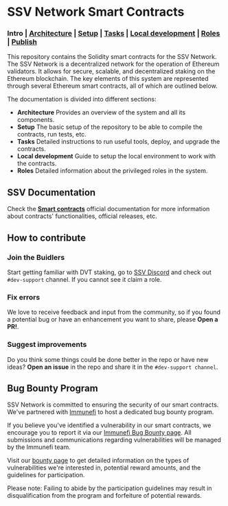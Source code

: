# SSV Network Smart Contracts

### Intro | [Architecture](docs/architecture.md) | [Setup](docs/setup.md) | [Tasks](docs/tasks.md) | [Local development](docs/local-dev.md) | [Roles](docs/roles.md) | [Publish](docs/publish.md)

This repository contains the Solidity smart contracts for the SSV Network. The SSV Network is a decentralized network for the operation of Ethereum validators. It allows for secure, scalable, and decentralized staking on the Ethereum blockchain. The key elements of this system are represented through several Ethereum smart contracts, all of which are outlined below.

The documentation is divided into different sections:

- **Architecture** Provides an overview of the system and all its components.
- **Setup** The basic setup of the repository to be able to compile the contracts, run tests, etc.
- **Tasks** Detailed instructions to run useful tools, deploy, and upgrade the contracts.
- **Local development** Guide to setup the local environment to work with the contracts.
- **Roles** Detailed information about the privileged roles in the system.

## SSV Documentation

Check the **[Smart contracts](https://docs.ssv.network/developers/smart-contracts)** official documentation for more information about contracts' functionalities, official releases, etc.

## How to contribute

### Join the Buidlers

Start getting familiar with DVT staking, go to [SSV Discord](https://discord.gg/invite/ssvnetworkofficial) and check out `#dev-support` channel. If you cannot see it claim a role.

### Fix errors

We love to receive feedback and input from the community, so if you found a potential bug or have an enhancement you want to share, please **Open a PR!**.

### Suggest improvements

Do you think some things could be done better in the repo or have new ideas?
**Open an issue** in the repo and share it in the `#dev-support channel`.

## Bug Bounty Program

SSV Network is committed to ensuring the security of our smart contracts. We've partnered with [Immunefi](https://immunefi.com/) to host a dedicated bug bounty program.

If you believe you've identified a vulnerability in our smart contracts, we encourage you to report it via our [Immunefi Bug Bounty page](https://immunefi.com/bounty/ssvnetwork/). All submissions and communications regarding vulnerabilities will be managed by the Immunefi team.

Visit our [bounty page](https://immunefi.com/bounty/ssvnetwork/) to get detailed information on the types of vulnerabilities we're interested in, potential reward amounts, and the guidelines for participation.

Please note: Failing to abide by the participation guidelines may result in disqualification from the program and forfeiture of potential rewards.
